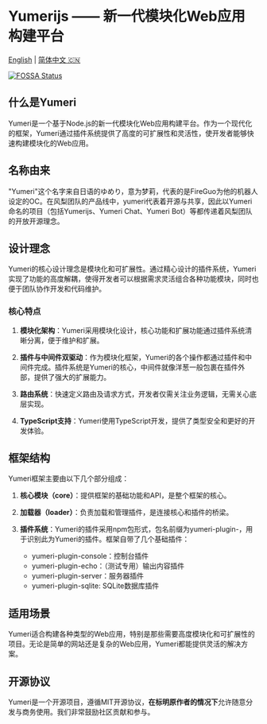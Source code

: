 # Yumerijs —— 新一代模块化Web应用构建平台

[English](README.md) | [简体中文 🇨🇳](README_zh.md)

[![FOSSA Status](https://app.fossa.com/api/projects/git%2Bgithub.com%2Fyumerijs%2Fyumeri.svg?type=shield&issueType=license)](https://app.fossa.com/projects/git%2Bgithub.com%2Fyumerijs%2Fyumeri?ref=badge_shield&issueType=license)

## 什么是Yumeri

Yumeri是一个基于Node.js的新一代模块化Web应用构建平台。作为一个现代化的框架，Yumeri通过插件系统提供了高度的可扩展性和灵活性，使开发者能够快速构建模块化的Web应用。

## 名称由来

"Yumeri"这个名字来自日语的ゆめり，意为梦莉，代表的是FireGuo为他的机器人设定的OC。在风梨团队的产品线中，yumeri代表着开源与共享，因此以Yumeri命名的项目（包括Yumerijs、Yumeri Chat、Yumeri Bot）等都传递着风梨团队的开放开源理念。

## 设计理念

Yumeri的核心设计理念是模块化和可扩展性。通过精心设计的插件系统，Yumeri实现了功能的高度解耦，使得开发者可以根据需求灵活组合各种功能模块，同时也便于团队协作开发和代码维护。

### 核心特点

1. **模块化架构**：Yumeri采用模块化设计，核心功能和扩展功能通过插件系统清晰分离，便于维护和扩展。

2. **插件与中间件双驱动**：作为模块化框架，Yumeri的各个操作都通过插件和中间件完成。插件系统是Yumeri的核心，中间件就像洋葱一般包裹在插件外部，提供了强大的扩展能力。

3. **路由系统**：快速定义路由及请求方式，开发者仅需关注业务逻辑，无需关心底层实现。

4. **TypeScript支持**：Yumeri使用TypeScript开发，提供了类型安全和更好的开发体验。

## 框架结构

Yumeri框架主要由以下几个部分组成：

1. **核心模块（core）**：提供框架的基础功能和API，是整个框架的核心。

2. **加载器（loader）**：负责加载和管理插件，是连接核心和插件的桥梁。

3. **插件系统**：Yumeri的插件采用npm包形式，包名前缀为yumeri-plugin-，用于识别此为Yumeri的插件。框架自带了几个基础插件：
   - yumeri-plugin-console：控制台插件
   - yumeri-plugin-echo：（测试专用）输出内容插件
   - yumeri-plugin-server：服务器插件
   - yumeri-plugin-sqlite: SQLite数据库插件

## 适用场景

Yumeri适合构建各种类型的Web应用，特别是那些需要高度模块化和可扩展性的项目。无论是简单的网站还是复杂的Web应用，Yumeri都能提供灵活的解决方案。

## 开源协议

Yumeri是一个开源项目，遵循MIT开源协议，**在标明原作者的情况下**允许随意分发与商务使用。我们非常鼓励社区贡献和参与。